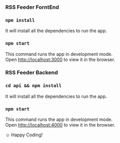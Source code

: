 ### RSS Feeder ForntEnd

### `npm install`

It will install all the dependencies to run the app.

### `npm start`

This command runs the app in development mode.<br>
Open [http://localhost:3000](http://localhost:3000) to view it in the browser.

### RSS Feeder Backend

### `cd api && npm install`

It will install all the dependencies to run the app.

### `npm start`

This command runs the app in development mode.<br>
Open [http://localhost:4000](http://localhost:4000) to view it in the browser.

:relaxed: Happy Coding!